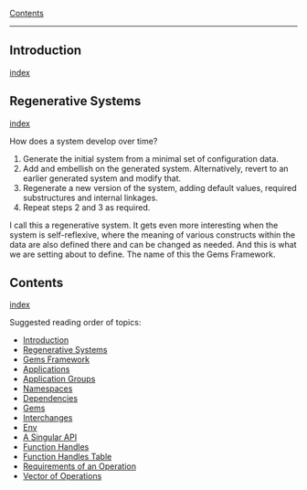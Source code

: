 [Contents](../../Topic%20Indexes/Contents.md)

---

## Introduction
[index](../../Topic%20Indexes/Introduction.md)

## Regenerative Systems
[index](../../Topic%20Indexes/Regenerative%20Systems.md)

How does a system develop over time?

1. Generate the initial system from a minimal set of configuration data.
2. Add and embellish on the generated system. Alternatively, revert to an earlier generated system and modify that.
3. Regenerate a new version of the system, adding default values, required substructures and internal linkages.
4. Repeat steps 2 and 3 as required.

I call this a regenerative system. It gets even more interesting when the system is self-reflexive, where the meaning of various constructs within the data are also defined there and can be changed as needed. And this is what we are setting about to define. The name of this the Gems Framework.

## Contents
[index](../../Topic%20Indexes/Contents.md)

Suggested reading order of topics:

- [Introduction](../../Topic%20Indexes/Introduction.md)
- [Regenerative Systems](../../Topic%20Indexes/Regenerative%20Systems.md)
- [Gems Framework](../../Topic%20Indexes/Gems%20Framework.md)
- [Applications](../../Topic%20Indexes/Applications.md)
- [Application Groups](../../Topic%20Indexes/Application%20Groups.md)
- [Namespaces](../../Topic%20Indexes/Namespaces.md)
- [Dependencies](../../Topic%20Indexes/Dependencies.md)
- [Gems](../../Topic%20Indexes/Gems.md)
- [Interchanges](../../Topic%20Indexes/Interchanges.md)
- [Env](../../Topic%20Indexes/Env.md)
- [A Singular API](../../Topic%20Indexes/A%20Singular%20API.md)
- [Function Handles](../../Topic%20Indexes/Function%20Handles.md)
- [Function Handles Table](../../Topic%20Indexes/Function%20Handles%20Table.md)
- [Requirements of an Operation](../../Topic%20Indexes/Requirements%20of%20an%20Operation.md)
- [Vector of Operations](../../Topic%20Indexes/Vector%20of%20Operations.md)

